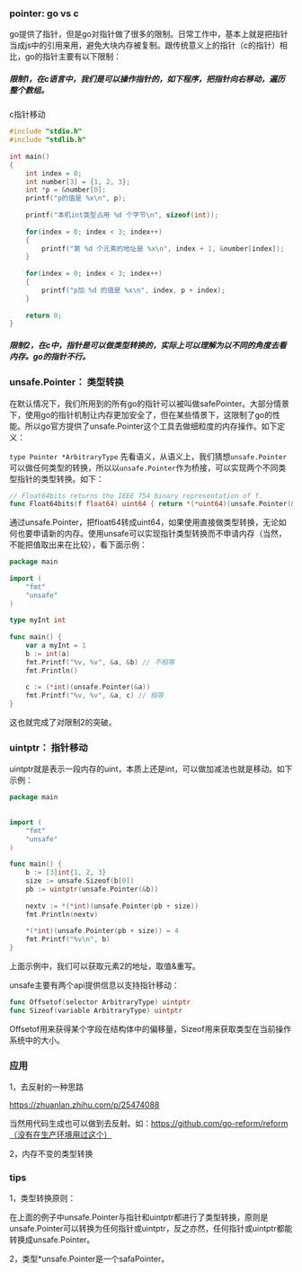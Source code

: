 ### pointer: go vs c

go提供了指针，但是go对指针做了很多的限制。日常工作中，基本上就是把指针当成js中的引用来用，避免大块内存被复制。跟传统意义上的指针（c的指针）相比，go的指针主要有以下限制：

##### 限制1，在c语言中，我们是可以操作指针的，如下程序，把指针向右移动，遍历整个数组。

c指针移动

```c
#include "stdio.h" 
#include "stdlib.h" 
   
int main() 
{ 
    int index = 0; 
    int number[3] = {1, 2, 3};
    int *p = &number[0];
    printf("p的值是 %x\n", p);
   
    printf("本机int类型占用 %d 个字节\n", sizeof(int));
   
    for(index = 0; index < 3; index++) 
    { 
        printf("第 %d 个元素的地址是 %x\n", index + 1, &number[index]); 
    }
   
    for(index = 0; index < 3; index++) 
    { 
        printf("p加 %d 的值是 %x\n", index, p + index); 
    }
       
    return 0; 
}
```

##### 限制2，在c中，指针是可以做类型转换的，实际上可以理解为以不同的角度去看内存。go的指针不行。

### unsafe.Pointer： 类型转换

在默认情况下，我们所用到的所有go的指针可以被叫做safePointer。大部分情景下，使用go的指针机制让内存更加安全了，但在某些情景下，这限制了go的性能。所以go官方提供了unsafe.Pointer这个工具去做细粒度的内存操作。如下定义：

`type Pointer *ArbitraryType`
先看语义，从语义上，我们猜想`unsafe.Pointer`可以做任何类型的转换，所以以`unsafe.Pointer`作为桥接，可以实现两个不同类型指针的类型转换。如下：

```go
// Float64bits returns the IEEE 754 binary representation of f.
func Float64bits(f float64) uint64 { return *(*uint64)(unsafe.Pointer(&f)) }
```

通过unsafe.Pointer，把float64转成uint64，如果使用直接做类型转换，无论如何也要申请新的内存。使用unsafe可以实现指针类型转换而不申请内存（当然，不能把值取出来在比较），看下面示例：


```go
package main
 
import (
    "fmt"
    "unsafe"
)
 
type myInt int
 
func main() {
    var a myInt = 1
    b := int(a)
    fmt.Printf("%v, %v", &a, &b) // 不相等
    fmt.Println()
 
    c := (*int)(unsafe.Pointer(&a))
    fmt.Printf("%v, %v", &a, c) // 相等
}
```

这也就完成了对限制2的突破。

### uintptr： 指针移动

uintptr就是表示一段内存的uint，本质上还是int，可以做加减法也就是移动。如下示例：

```go
package main
 
 
import (
    "fmt"
    "unsafe"
)
 
func main() {
    b := [3]int{1, 2, 3}
    size := unsafe.Sizeof(b[0])
    pb := uintptr(unsafe.Pointer(&b))
 
    nextv := *(*int)(unsafe.Pointer(pb + size))
    fmt.Println(nextv)
 
    *(*int)(unsafe.Pointer(pb + size)) = 4
    fmt.Printf("%v\n", b)
}
```

上面示例中，我们可以获取元素2的地址，取值&重写。

unsafe主要有两个api提供信息以支持指针移动：

```go
func Offsetof(selector ArbitraryType) uintptr
func Sizeof(variable ArbitraryType) uintptr
```

Offsetof用来获得某个字段在结构体中的偏移量，Sizeof用来获取类型在当前操作系统中的大小。

### 应用

1，去反射的一种思路

https://zhuanlan.zhihu.com/p/25474088

当然用代码生成也可以做到去反射。如：https://github.com/go-reform/reform（没有在生产环境用过这个）

2，内存不变的类型转换

### tips

1，类型转换原则：

在上面的例子中unsafe.Pointer与指针和uintptr都进行了类型转换，原则是unsafe.Pointer可以转换为任何指针或uintptr，反之亦然，任何指针或uintptr都能转换成unsafe.Pointer。

2，类型*unsafe.Pointer是一个safaPointer。